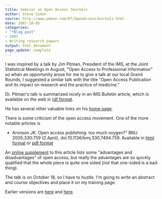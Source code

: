 ```yaml
---
title: Seminar on Open Access Journals
author: Steve Simon
source: http://www.pmean.com/07/OpenAccessJournals.html
date: 2007-10-05
categories:
- "*Blog post"
- 2007
- Writing research papers
output: html_document
page_update: complete
---
```


I was inspired by a talk by Jim Pitman, President of the IMS, at the Joint Statistical Meetings in August, "Open Access to Professional Information" so when an opportunity arose for me to give a talk at our local Grand Rounds, I suggested a similar talk with the title "Open Access Publication and its impact on research and the practice of medicine."

Dr. Pitman's talk is summarized nicely in an IMS Bulletin article, which is available on the web in [[df format][pit1].

He has several other valuable links on his [home page][pit2].

There is some criticism of the open access movement. One of the more notable articles is

+  Aronson JK. Open access publishing: too much oxygen?" BMJ 2005;330:759 (2 April), doi:10.1136/bmj.330.7494.759. Available in [html format][aro1] or [pdf format][aro2]

An [online supplement][aro3] to this article lists some "advantages and disadvantages" of open access, but really the advantages are so quickly qualified that the whole piece is quite one sided (not that one-sided is a bad thing).

The talk is on October 18, so I have to hustle. I'm going to write an abstract and course objectives and place it on my training page.

Earlier versions are [here][sim1] and [here][sim2].

[sim1]: http://www.pmean.com/07/OpenAccessJournals.html
[sim2]: http://new.pmean.com/OpenAccessJournals/

[aro1]: http://www.bmj.com/cgi/content/full/330/7494/759
[aro2]: http://www.bmj.com/cgi/reprint/330/7494/759.pdf
[aro3]: http://www.bmj.com/cgi/content/full/330/7494/759/DC1
[pit1]: http://stat-www.berkeley.edu/users/pitman/ims_pres_address.pdf
[pit2]: http://www.stat.berkeley.edu/~pitman/
